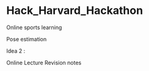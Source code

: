 # Hack_Harvard_Hackathon
Online sports learning

Pose estimation 


Idea 2 : 

Online Lecture Revision notes